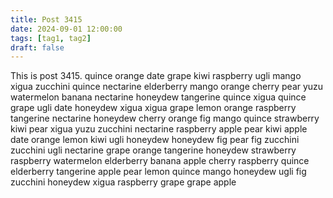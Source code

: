 ```yaml
---
title: Post 3415
date: 2024-09-01 12:00:00
tags: [tag1, tag2]
draft: false
---
```

This is post 3415.
quince
orange
date
grape
kiwi
raspberry
ugli
mango
xigua
zucchini
quince
nectarine
elderberry
mango
orange
cherry
pear
yuzu
watermelon
banana
nectarine
honeydew
tangerine
quince
xigua
quince
grape
ugli
date
honeydew
xigua
xigua
grape
lemon
orange
raspberry
tangerine
nectarine
honeydew
cherry
orange
fig
mango
quince
strawberry
kiwi
pear
xigua
yuzu
zucchini
nectarine
raspberry
apple
pear
kiwi
apple
date
orange
lemon
kiwi
ugli
honeydew
honeydew
fig
pear
fig
zucchini
zucchini
ugli
nectarine
grape
orange
tangerine
honeydew
strawberry
raspberry
watermelon
elderberry
banana
apple
cherry
raspberry
quince
elderberry
tangerine
apple
pear
lemon
quince
mango
honeydew
ugli
fig
zucchini
honeydew
xigua
raspberry
grape
grape
apple
